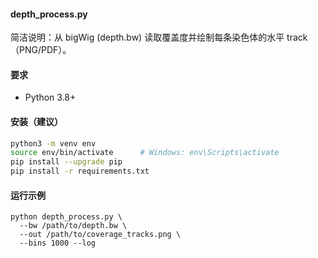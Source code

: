 #### depth_process.py

简洁说明：从 bigWig (depth.bw) 读取覆盖度并绘制每条染色体的水平 track（PNG/PDF）。

#### 要求
- Python 3.8+

#### 安装（建议）
```bash
python3 -m venv env
source env/bin/activate      # Windows: env\Scripts\activate
pip install --upgrade pip
pip install -r requirements.txt
```

#### 运行示例

```
python depth_process.py \
  --bw /path/to/depth.bw \
  --out /path/to/coverage_tracks.png \
  --bins 1000 --log 
```
